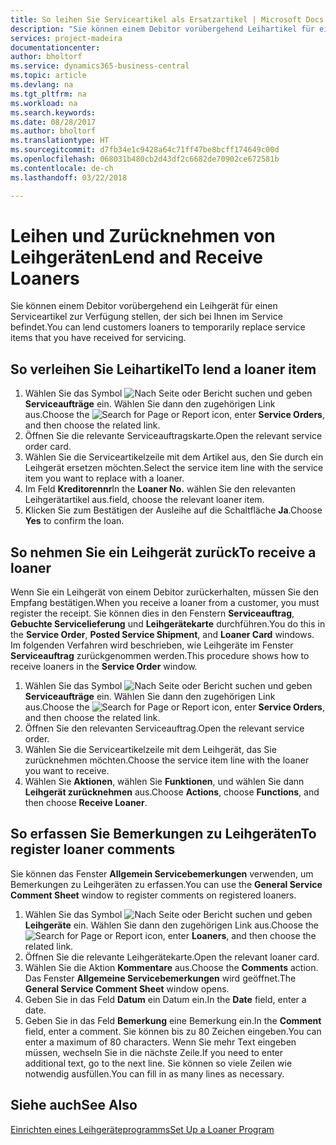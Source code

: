 ```yaml
---
title: So leihen Sie Serviceartikel als Ersatzartikel | Microsoft Docs
description: "Sie können einem Debitor vorübergehend Leihartikel für einen Serviceartikel zur Verfügung stellen, der sich bei Ihnen im Service befindet."
services: project-madeira
documentationcenter: 
author: bholtorf
ms.service: dynamics365-business-central
ms.topic: article
ms.devlang: na
ms.tgt_pltfrm: na
ms.workload: na
ms.search.keywords: 
ms.date: 08/28/2017
ms.author: bholtorf
ms.translationtype: HT
ms.sourcegitcommit: d7fb34e1c9428a64c71ff47be8bcff174649c00d
ms.openlocfilehash: 068031b480cb2d43df2c6682de70902ce672581b
ms.contentlocale: de-ch
ms.lasthandoff: 03/22/2018

---
```

# <a name="lend-and-receive-loaners"></a><span data-ttu-id="cc704-103">Leihen und Zurücknehmen von Leihgeräten</span><span class="sxs-lookup"><span data-stu-id="cc704-103">Lend and Receive Loaners</span></span>
<span data-ttu-id="cc704-104">Sie können einem Debitor vorübergehend ein Leihgerät für einen Serviceartikel zur Verfügung stellen, der sich bei Ihnen im Service befindet.</span><span class="sxs-lookup"><span data-stu-id="cc704-104">You can lend customers loaners to temporarily replace service items that you have received for servicing.</span></span>  
  
## <a name="to-lend-a-loaner-item"></a><span data-ttu-id="cc704-105">So verleihen Sie Leihartikel</span><span class="sxs-lookup"><span data-stu-id="cc704-105">To lend a loaner item</span></span>    
1. <span data-ttu-id="cc704-106">Wählen Sie das Symbol ![Nach Seite oder Bericht suchen](media/ui-search/search_small.png "Nach Seite oder Bericht suchen") und geben **Serviceaufträge** ein. Wählen Sie dann den zugehörigen Link aus.</span><span class="sxs-lookup"><span data-stu-id="cc704-106">Choose the ![Search for Page or Report](media/ui-search/search_small.png "Search for Page or Report icon") icon, enter **Service Orders**, and then choose the related link.</span></span>  
2. <span data-ttu-id="cc704-107">Öffnen Sie die relevante Serviceauftragskarte.</span><span class="sxs-lookup"><span data-stu-id="cc704-107">Open the relevant service order card.</span></span>  
3. <span data-ttu-id="cc704-108">Wählen Sie die Serviceartikelzeile mit dem Artikel aus, den Sie durch ein Leihgerät ersetzen möchten.</span><span class="sxs-lookup"><span data-stu-id="cc704-108">Select the service item line with the service item you want to replace with a loaner.</span></span>  
4. <span data-ttu-id="cc704-109">Im Feld **Kreditorennr**</span><span class="sxs-lookup"><span data-stu-id="cc704-109">In the **Loaner No.**</span></span> <span data-ttu-id="cc704-110">wählen Sie den relevanten Leihgerätartikel aus.</span><span class="sxs-lookup"><span data-stu-id="cc704-110">field, choose the relevant loaner item.</span></span>  
5. <span data-ttu-id="cc704-111">Klicken Sie zum Bestätigen der Ausleihe auf die Schaltfläche **Ja**.</span><span class="sxs-lookup"><span data-stu-id="cc704-111">Choose **Yes** to confirm the loan.</span></span>  

## <a name="to-receive-a-loaner"></a><span data-ttu-id="cc704-112">So nehmen Sie ein Leihgerät zurück</span><span class="sxs-lookup"><span data-stu-id="cc704-112">To receive a loaner</span></span>  
<span data-ttu-id="cc704-113">Wenn Sie ein Leihgerät von einem Debitor zurückerhalten, müssen Sie den Empfang bestätigen.</span><span class="sxs-lookup"><span data-stu-id="cc704-113">When you receive a loaner from a customer, you must register the receipt.</span></span> <span data-ttu-id="cc704-114">Sie können dies in den Fenstern **Serviceauftrag**, **Gebuchte Servicelieferung** und **Leihgerätekarte** durchführen.</span><span class="sxs-lookup"><span data-stu-id="cc704-114">You do this in the **Service Order**, **Posted Service Shipment**, and **Loaner Card** windows.</span></span> <span data-ttu-id="cc704-115">Im folgenden Verfahren wird beschrieben, wie Leihgeräte im Fenster **Serviceauftrag** zurückgenommen werden.</span><span class="sxs-lookup"><span data-stu-id="cc704-115">This procedure shows how to receive loaners in the **Service Order** window.</span></span>  
  
1. <span data-ttu-id="cc704-116">Wählen Sie das Symbol ![Nach Seite oder Bericht suchen](media/ui-search/search_small.png "Nach Seite oder Bericht suchen") und geben **Serviceaufträge** ein. Wählen Sie dann den zugehörigen Link aus.</span><span class="sxs-lookup"><span data-stu-id="cc704-116">Choose the ![Search for Page or Report](media/ui-search/search_small.png "Search for Page or Report icon") icon, enter **Service Orders**, and then choose the related link.</span></span>  
2. <span data-ttu-id="cc704-117">Öffnen Sie den relevanten Serviceauftrag.</span><span class="sxs-lookup"><span data-stu-id="cc704-117">Open the relevant service order.</span></span>  
3. <span data-ttu-id="cc704-118">Wählen Sie die Serviceartikelzeile mit dem Leihgerät, das Sie zurücknehmen möchten.</span><span class="sxs-lookup"><span data-stu-id="cc704-118">Choose the service item line with the loaner you want to receive.</span></span>  
4. <span data-ttu-id="cc704-119">Wählen Sie **Aktionen**, wählen Sie **Funktionen**, und wählen Sie dann **Leihgerät zurücknehmen** aus.</span><span class="sxs-lookup"><span data-stu-id="cc704-119">Choose **Actions**, choose **Functions**, and then choose **Receive Loaner**.</span></span>  

## <a name="to-register-loaner-comments"></a><span data-ttu-id="cc704-120">So erfassen Sie Bemerkungen zu Leihgeräten</span><span class="sxs-lookup"><span data-stu-id="cc704-120">To register loaner comments</span></span>  
<span data-ttu-id="cc704-121">Sie können das Fenster **Allgemein Servicebemerkungen** verwenden, um Bemerkungen zu Leihgeräten zu erfassen.</span><span class="sxs-lookup"><span data-stu-id="cc704-121">You can use the **General Service Comment Sheet** window to register comments on registered loaners.</span></span>  
  
1. <span data-ttu-id="cc704-122">Wählen Sie das Symbol ![Nach Seite oder Bericht suchen](media/ui-search/search_small.png "Nach Seite oder Bericht suchen") und geben **Leihgeräte** ein. Wählen Sie dann den zugehörigen Link aus.</span><span class="sxs-lookup"><span data-stu-id="cc704-122">Choose the ![Search for Page or Report](media/ui-search/search_small.png "Search for Page or Report icon") icon, enter **Loaners**, and then choose the related link.</span></span>  
2. <span data-ttu-id="cc704-123">Öffnen Sie die relevante Leihgerätekarte.</span><span class="sxs-lookup"><span data-stu-id="cc704-123">Open the relevant loaner card.</span></span>  
3. <span data-ttu-id="cc704-124">Wählen Sie die Aktion **Kommentare** aus.</span><span class="sxs-lookup"><span data-stu-id="cc704-124">Choose the **Comments** action.</span></span> <span data-ttu-id="cc704-125">Das Fenster **Allgemeine Servicebemerkungen** wird geöffnet.</span><span class="sxs-lookup"><span data-stu-id="cc704-125">The **General Service Comment Sheet** window opens.</span></span>  
4. <span data-ttu-id="cc704-126">Geben Sie in das Feld **Datum** ein Datum ein.</span><span class="sxs-lookup"><span data-stu-id="cc704-126">In the **Date** field, enter a date.</span></span>  
5. <span data-ttu-id="cc704-127">Geben Sie in das Feld **Bemerkung** eine Bemerkung ein.</span><span class="sxs-lookup"><span data-stu-id="cc704-127">In the **Comment** field, enter a comment.</span></span> <span data-ttu-id="cc704-128">Sie können bis zu 80 Zeichen eingeben.</span><span class="sxs-lookup"><span data-stu-id="cc704-128">You can enter a maximum of 80 characters.</span></span> <span data-ttu-id="cc704-129">Wenn Sie mehr Text eingeben müssen, wechseln Sie in die nächste Zeile.</span><span class="sxs-lookup"><span data-stu-id="cc704-129">If you need to enter additional text, go to the next line.</span></span> <span data-ttu-id="cc704-130">Sie können so viele Zeilen wie notwendig ausfüllen.</span><span class="sxs-lookup"><span data-stu-id="cc704-130">You can fill in as many lines as necessary.</span></span>  
  
## <a name="see-also"></a><span data-ttu-id="cc704-131">Siehe auch</span><span class="sxs-lookup"><span data-stu-id="cc704-131">See Also</span></span>  
[<span data-ttu-id="cc704-132">Einrichten eines Leihgeräteprogramms</span><span class="sxs-lookup"><span data-stu-id="cc704-132">Set Up a Loaner Program</span></span>](service-how-setup-loaner-program.md)   

